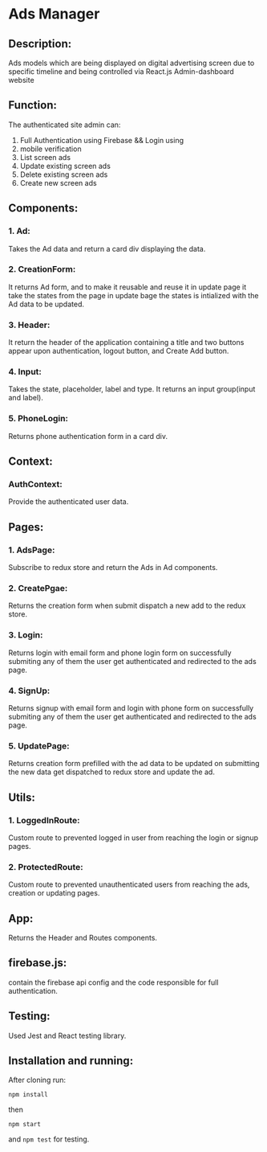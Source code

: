 # Ads Manager

## Description:

Ads models which are being displayed
on digital advertising screen due to specific timeline and being controlled via React.js Admin-dashboard website

## Function:

The authenticated site admin can:

1. Full Authentication using Firebase && Login using
2. mobile verification
3. List screen ads
4. Update existing screen ads
5. Delete existing screen ads
6. Create new screen ads

## Components:

### 1. Ad:

Takes the Ad data and return a card div displaying the data.

### 2. CreationForm:

It returns Ad form, and to make it reusable and reuse it in update page it take the states from the page in update bage the states is intialized with the Ad data to be updated.

### 3. Header:

It return the header of the application containing a title and two buttons appear upon authentication, logout button, and Create Add button.

### 4. Input:

Takes the state, placeholder, label and type. It returns an input group(input and label).

### 5. PhoneLogin:

Returns phone authentication form in a card div.

## Context:

### AuthContext:

Provide the authenticated user data.

## Pages:

### 1. AdsPage:

Subscribe to redux store and return the Ads in Ad components.

### 2. CreatePgae:

Returns the creation form when submit dispatch a new add to the redux store.

### 3. Login:

Returns login with email form and phone login form on successfully submiting any of them the user get authenticated and redirected to the ads page.

### 4. SignUp:

Returns signup with email form and login with phone form on successfully submiting any of them the user get authenticated and redirected to the ads page.

### 5. UpdatePage:

Returns creation form prefilled with the ad data to be updated on submitting the new data get dispatched to redux store and update the ad.

## Utils:

### 1. LoggedInRoute:

Custom route to prevented logged in user from reaching the login or signup pages.

### 2. ProtectedRoute:

Custom route to prevented unauthenticated users from reaching the ads, creation or updating pages.

## App:

Returns the Header and Routes components.

## firebase.js:

contain the firebase api config and the code responsible for full authentication.

## Testing:

Used Jest and React testing library.

## Installation and running:

After cloning run:

`npm install`

then

`npm start`

and `npm test` for testing.

